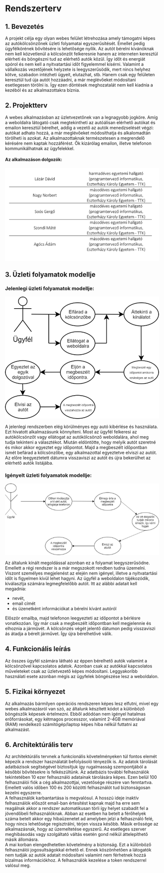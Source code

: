 # Rendszerterv

## 1. Bevezetés
A projekt célja egy olyan webes felület létrehozása amely támogatni képes az autókölcsönzőnek üzleti folyamatai egyszerűsítését. Emellet pedig ügyfélkörének bővítésére is lehetősége nyílik. Az autót bérelni kívánóknak nem kell közvetlenül a kölcsönzőt felkeresnie hanem az interneten keresztül elérheti és böngészni tud az elérhető autók közül. Így időt és energiát spórol és nem kell a nyitvatartási időt figyelemmel kísérni. Valamint a vállalkozás vezetőjének helyzete is leegyszerűsödik, mert nincs helyhez kötve, szabadon intézheti ügyeit, elutazhat, stb. Hanem csak egy felületen keresztül tud úja autót hozzáadni, a már meglévőeket módosítani esetlegesen törölni is. Így ezen döntések meghozatalát nem kell kiadnia a kezéból és az alkalmazottakra bíznia.

## 2. Projektterv
A webes alkalmazásban az üzletvezetőnek van a legnagyobb jogköre. Amíg a weboldalra látogató csak megtekintheti az autóálisan elérhető autókat és emailon keresztül bérelhet, addig a vezető az autók menedzselését végzi: autókat adhato hozzá, a már meglévőeket módosíthatja és alkalomadtán törölheti is azokat. Az alkalmazottaknak természetesen a megrendelő kérésére nem kaptak hozzáférést. Ők kizárólag emailon, illetve telefonon kommunikálhatnak az ügyfelekkel.
#### Az alkalmazáson dolgozók:
![Csapattagok](Pictures/csapattagok.jpg)

## 3. Üzleti folyamatok modellje
### Jelenlegi üzleti folyamatok modellje:
![JelenlegiÜzletiFolyamatok](Pictures/jelenlegi2.jpg)

A jelenlegi rendszerben elég körülményes egy autó kibérlése és használata. Ezt hivatott alkalmazásunk könnyíteni. Most az ügyfél felkeresi az autókölcsönzőt vagy ellátogat az autókölcsönző weboldalára, ahol meg tudja tekinteni a választékot. Miután eldöntötte, hogy melyik autót szeretné és mikor akkor egyeztet egy időpontot. Majd a megbeszélt időpontban ismét befárad a kölcsönzőbe, egy alkalmazottal egyeztetve elviszi az autót. Az előre leegyeztetett dátumra visszaviszi az autót és újra bekerülhet az elérhető autók listájába.

### Igényelt üzleti folyamatok modellje:
![IgényeltÜzletiFolyamatok](Pictures/igenyelt.jpg)

Az általunk kínált megoldással azonban ez a folyamat leegyszerűsödne. Emellett a régi rendszer is a már megszokott rendben tudna üzemelni. Viszont személyes megjelenést az elején nem igényel, illetve a nyitvatartási időt is figyelmen kívül lehet hagyni. Az ügyfél a weboldalon tájékozódik, kiválasztja számára legmegfelelőbb autót. Itt az alábbi adatait kell megadnia:
- nevét,
- email címét
- és üzenetként információkat a bérelni kívánt autóról
<p>Először emailba, majd telefonon leegyezteti az időpontot a bérlésre vonatkozóan. Így már csak a megbeszélt időpontban kell megjelennie és elhoznia a járművét. A kölcsönzés végét jelentő dátumon pedig visszaviszi ás átadja a bérelt járművet. Így újra bérelhetővé válik.</p>

## 4. Funkcionális leírás
Az összes ügyfél számára látható az éppen bérelhető autók valamint a kölcsönzővel kapcsolatos adatok.
Azonban csak az autókkal kapcsolatos műveleteket csak az üzletvezető képes módosítani.
Leggyakoribb használati esete azonban mégis az ügyfelek böngészése lesz a weboldalon.

## 5. Fizikai környezet
Az alkalmazás bármilyen operációs rendszeren képes lesz elfutni, mivel egy webes alkalmazásról van szó, az általunk készített kódot a különböző böngészők képesek értelmezni. Ebből adódóan nem igényel hatalmas erőforrásokat, egy kétmagos processzor, valamint 2-4GB memóriával (RAM) rendelkező számitógép/laptop képes hiba nélkül futtatni az alkalmazást.

## 6. Architektúrális terv
Az architektúrális tervnek a funkcionális követelményeken túl fontos elemét képezik a rendszer használatát befolyásoló tényezők is. Az adatok tárolását adatbázisok segítségével biztosítjuk így rugalmasság szempontjából a későbbi bővítésekre is felkészültünk. Az adatbázis további felhasználók tekintetében 10 ezer felhasználó adatainak tárolására képes. Ezen belül 100 felhasználói fiók a cég alkalmazottjai, vezetősége részére van fenntartva. Emellett valós időben 100 és 200 közötti felhasználót tud biztonságosan kezelni egyszerre.</br>
A felhasználók karbantartása is megvalósul. A hosszú ideje inaktív felhasználók előszöt email-ban értesítést kapnak majd ha erre sem reagálnak akkor a rendszer automatikusan törli így helyet szabadít fel a jövendőbeli felhasználóknak. Abban az esetben ha betelt a férőhelyek száma betelt akkor egy hibaüzenetet ad amelyben jelzi a felhasználó felé, hogy nincs lehetősége regisztrálni, térjen vissza később.
Másik erőssége az alkalmazásnak, hogy az üzemeltetése egyszerű. Az esetleges szerver meghibásodás vagy szolgáltató váltás esetén gond nélkül áttelepíthető másik állomásra.</br>
A mai korban elengedhetetlen követelmény a biztonság. Ezt a különböző felhasználói jogosultságokkal érhető el. Ennek köszönhetően a látogatók nem tudják az autók adatait módosítani valamint nem férhetnek hozzá bizalmas információkhoz. A felhasználók kezelése a token rendszerrel valósul meg.

